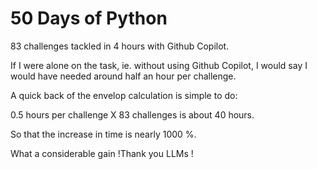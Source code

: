 # 50 Days of Python

83 challenges tackled in 4 hours with Github Copilot.

If I were alone on the task, ie. without using Github Copilot, I would say I would have needed around half an hour per challenge. 

A quick back of the envelop calculation is simple to do:

0.5 hours per challenge X 83 challenges is about 40 hours.

So that the increase in time is nearly 1000 %.

What a considerable gain !Thank you LLMs !

